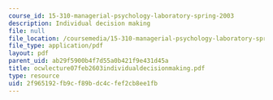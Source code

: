 ```yaml
---
course_id: 15-310-managerial-psychology-laboratory-spring-2003
description: Individual decision making
file: null
file_location: /coursemedia/15-310-managerial-psychology-laboratory-spring-2003/2f965192fb9cf89bdc4cfef2cb8ee1fb_ocwlecture07feb2603individualdecisionmaking.pdf
file_type: application/pdf
layout: pdf
parent_uid: ab29f5900b4f7d55a0b421f9e431d45a
title: ocwlecture07feb2603individualdecisionmaking.pdf
type: resource
uid: 2f965192-fb9c-f89b-dc4c-fef2cb8ee1fb
---
```


